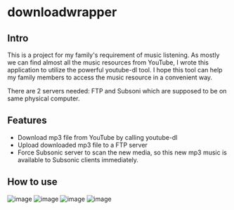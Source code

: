 # downloadwrapper
## Intro
This is a project for my family's requirement of music listening. As mostly we can find almost all the music resources from YouTube, I wrote this application to utilize the powerful youtube-dl tool. I hope this tool can help my family members to access the music resource in a convenient way. 

There are 2 servers needed: FTP and Subsoni which are supposed to be on same physical computer.


## Features

- Download mp3 file from YouTube by calling youtube-dl
- Upload downloaded mp3 file to a FTP server
- Force Subsonic server to scan the new media, so this new mp3 music is available to Subsonic clients immediately.



## How to use
![image](https://user-images.githubusercontent.com/10605324/120049390-e15f0080-c06d-11eb-9140-37039c4d9af9.png)
![image](https://user-images.githubusercontent.com/10605324/120049466-26833280-c06e-11eb-910e-da903af0e880.png)
![image](https://user-images.githubusercontent.com/10605324/120049501-44509780-c06e-11eb-82a9-d1671b4ec591.png)
![image](https://user-images.githubusercontent.com/10605324/120049413-f5a2fd80-c06d-11eb-9854-a8003b8f442e.png)


